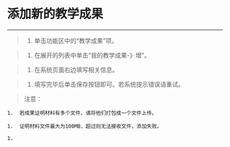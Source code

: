 # 添加新的教学成果

---


>1. 单击功能区中的“教学成果”项。

>1. 在展开的列表中单击“我的教学成果-》增”。

>1. 在系统页面右边填写相关信息。

>1. 填写完毕后单击保存按钮即可。若系统提示错误请重试。

>    <w>注意：  

    1.  若成果证明材料有多个文件，请将他们打包成一个文件上传。
    
    1.  证明材料文件最大为100MB，超过则无法接收文件，添加失败。
   
    1.
